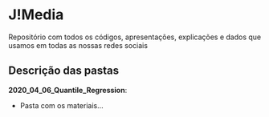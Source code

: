 # J!Media

Repositório com todos os códigos, apresentações, explicações e dados que usamos em todas as nossas redes sociais

## Descrição das pastas

**2020_04_06_Quantile_Regression**:
- Pasta com os materiais...